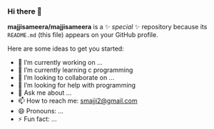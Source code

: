 ### Hi there 👋


**majjisameera/majjisameera** is a ✨ _special_ ✨ repository because its `README.md` (this file) appears on your GitHub profile.

Here are some ideas to get you started:

- 🔭 I’m currently working on ...
- 🌱 I’m currently learning c programming
- 👯 I’m looking to collaborate on ...
- 🤔 I’m looking for help with programming
- 💬 Ask me about ...
- 📫 How to reach me: smajji2@gmail.com
- 😄 Pronouns: ...
- ⚡ Fun fact: ...

